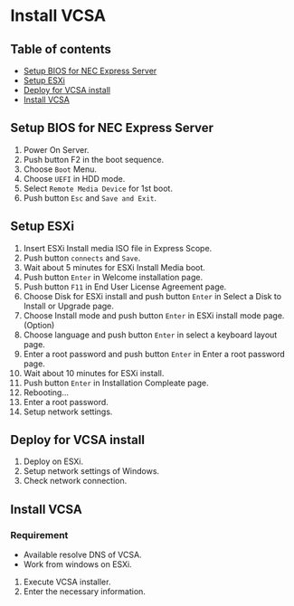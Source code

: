 # Install VCSA

## Table of contents

* [Setup BIOS for NEC Express Server](#Setup-BIOS-for-NEC-Express-Server)
* [Setup ESXi](#Setup-ESXi)
* [Deploy for VCSA install](#Deploy-for-VCSA-install)
* [Install VCSA](Install-VCSA)

## Setup BIOS for NEC Express Server

1. Power On Server.
1. Push button F2 in the boot sequence.
1. Choose `Boot` Menu.
1. Choose `UEFI` in HDD mode.
1. Select `Remote Media Device` for 1st boot.
1. Push button `Esc` and `Save and Exit`.

## Setup ESXi

1. Insert ESXi Install media ISO file in Express Scope.
1. Push button `connects` and `Save`.
1. Wait about 5 minutes for ESXi Install Media boot.
1. Push button `Enter` in Welcome installation page.
1. Push button `F11` in End User License Agreement page.
1. Choose Disk for ESXi install and push button `Enter` in Select a Disk to Install or Upgrade page.
1. Choose Install mode and push button `Enter` in ESXi install mode page. (Option)
1. Choose language and push button `Enter` in select a keyboard layout page.
1. Enter a root password and push button `Enter` in Enter a root password page.
1. Wait about 10 minutes for ESXi install.
1. Push button `Enter` in Installation Compleate page.
1. Rebooting...
1. Enter a root password.
1. Setup network settings.

## Deploy for VCSA install

1. Deploy on ESXi.
1. Setup network settings of Windows.
1. Check network connection.

## Install VCSA

### Requirement

* Available resolve DNS of VCSA.
* Work from windows on ESXi.

1. Execute VCSA installer.
1. Enter the necessary information.
